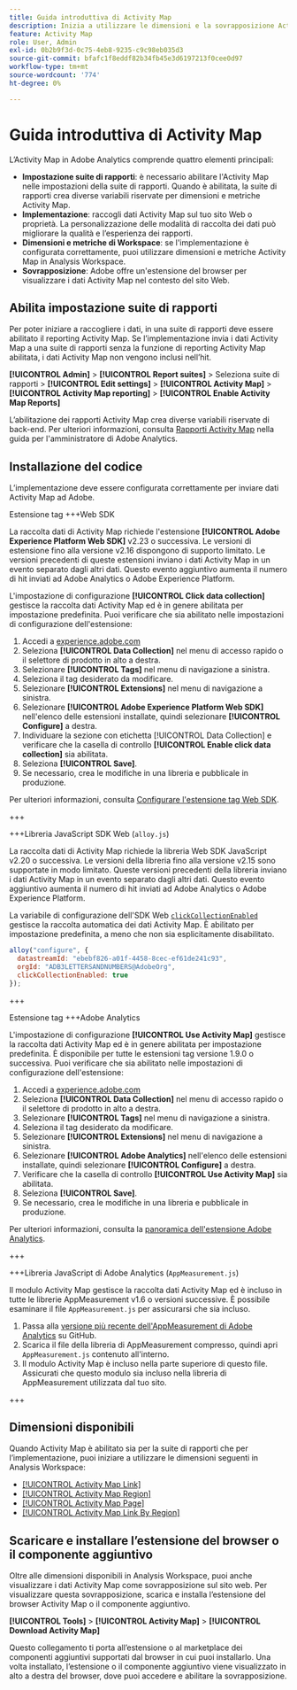 ```yaml
---
title: Guida introduttiva di Activity Map
description: Inizia a utilizzare le dimensioni e la sovrapposizione Activity Map.
feature: Activity Map
role: User, Admin
exl-id: 0b2b9f3d-0c75-4eb8-9235-c9c98eb035d3
source-git-commit: bfafc1f8eddf82b34fb45e3d6197213f0cee0d97
workflow-type: tm+mt
source-wordcount: '774'
ht-degree: 0%

---
```


# Guida introduttiva di Activity Map

L’Activity Map in Adobe Analytics comprende quattro elementi principali:

* **Impostazione suite di rapporti**: è necessario abilitare l&#39;Activity Map nelle impostazioni della suite di rapporti. Quando è abilitata, la suite di rapporti crea diverse variabili riservate per dimensioni e metriche Activity Map.
* **Implementazione**: raccogli dati Activity Map sul tuo sito Web o proprietà. La personalizzazione delle modalità di raccolta dei dati può migliorare la qualità e l’esperienza dei rapporti.
* **Dimensioni e metriche di Workspace**: se l&#39;implementazione è configurata correttamente, puoi utilizzare dimensioni e metriche Activity Map in Analysis Workspace.
* **Sovrapposizione**: Adobe offre un&#39;estensione del browser per visualizzare i dati Activity Map nel contesto del sito Web.

## Abilita impostazione suite di rapporti

Per poter iniziare a raccogliere i dati, in una suite di rapporti deve essere abilitato il reporting Activity Map. Se l’implementazione invia i dati Activity Map a una suite di rapporti senza la funzione di reporting Activity Map abilitata, i dati Activity Map non vengono inclusi nell’hit.

**[!UICONTROL Admin]** > **[!UICONTROL Report suites]** > Seleziona suite di rapporti > **[!UICONTROL Edit settings]** > **[!UICONTROL Activity Map]** > **[!UICONTROL Activity Map reporting]** > **[!UICONTROL Enable Activity Map Reports]**

L’abilitazione dei rapporti Activity Map crea diverse variabili riservate di back-end. Per ulteriori informazioni, consulta [Rapporti Activity Map](/help/admin/admin/c-manage-report-suites/c-edit-report-suites/activity-map.md) nella guida per l&#39;amministratore di Adobe Analytics.

## Installazione del codice

L’implementazione deve essere configurata correttamente per inviare dati Activity Map ad Adobe.

Estensione tag +++Web SDK

La raccolta dati di Activity Map richiede l&#39;estensione **[!UICONTROL Adobe Experience Platform Web SDK]** v2.23 o successiva. Le versioni di estensione fino alla versione v2.16 dispongono di supporto limitato. Le versioni precedenti di queste estensioni inviano i dati Activity Map in un evento separato dagli altri dati. Questo evento aggiuntivo aumenta il numero di hit inviati ad Adobe Analytics o Adobe Experience Platform.

L&#39;impostazione di configurazione **[!UICONTROL Click data collection]** gestisce la raccolta dati Activity Map ed è in genere abilitata per impostazione predefinita. Puoi verificare che sia abilitato nelle impostazioni di configurazione dell&#39;estensione:

1. Accedi a [experience.adobe.com](https://experience.adobe.com)
1. Seleziona **[!UICONTROL Data Collection]** nel menu di accesso rapido o il selettore di prodotto in alto a destra.
1. Selezionare **[!UICONTROL Tags]** nel menu di navigazione a sinistra.
1. Seleziona il tag desiderato da modificare.
1. Selezionare **[!UICONTROL Extensions]** nel menu di navigazione a sinistra.
1. Selezionare **[!UICONTROL Adobe Experience Platform Web SDK]** nell&#39;elenco delle estensioni installate, quindi selezionare **[!UICONTROL Configure]** a destra.
1. Individuare la sezione con etichetta [!UICONTROL Data Collection] e verificare che la casella di controllo **[!UICONTROL Enable click data collection]** sia abilitata.
1. Seleziona **[!UICONTROL Save]**.
1. Se necessario, crea le modifiche in una libreria e pubblicale in produzione.

Per ulteriori informazioni, consulta [Configurare l&#39;estensione tag Web SDK](https://experienceleague.adobe.com/en/docs/experience-platform/tags/extensions/client/web-sdk/web-sdk-extension-configuration#data-collection).

+++

+++Libreria JavaScript SDK Web (`alloy.js`)

La raccolta dati di Activity Map richiede la libreria Web SDK JavaScript v2.20 o successiva. Le versioni della libreria fino alla versione v2.15 sono supportate in modo limitato. Queste versioni precedenti della libreria inviano i dati Activity Map in un evento separato dagli altri dati. Questo evento aggiuntivo aumenta il numero di hit inviati ad Adobe Analytics o Adobe Experience Platform.

La variabile di configurazione dell&#39;SDK Web [`clickCollectionEnabled`](https://experienceleague.adobe.com/en/docs/experience-platform/web-sdk/commands/configure/clickcollectionenabled) gestisce la raccolta automatica dei dati Activity Map. È abilitato per impostazione predefinita, a meno che non sia esplicitamente disabilitato.

```js
alloy("configure", {
  datastreamId: "ebebf826-a01f-4458-8cec-ef61de241c93",
  orgId: "ADB3LETTERSANDNUMBERS@AdobeOrg",
  clickCollectionEnabled: true
});
```

+++

Estensione tag +++Adobe Analytics

L&#39;impostazione di configurazione **[!UICONTROL Use Activity Map]** gestisce la raccolta dati Activity Map ed è in genere abilitata per impostazione predefinita. È disponibile per tutte le estensioni tag versione 1.9.0 o successiva. Puoi verificare che sia abilitato nelle impostazioni di configurazione dell&#39;estensione:

1. Accedi a [experience.adobe.com](https://experience.adobe.com)
1. Seleziona **[!UICONTROL Data Collection]** nel menu di accesso rapido o il selettore di prodotto in alto a destra.
1. Selezionare **[!UICONTROL Tags]** nel menu di navigazione a sinistra.
1. Seleziona il tag desiderato da modificare.
1. Selezionare **[!UICONTROL Extensions]** nel menu di navigazione a sinistra.
1. Selezionare **[!UICONTROL Adobe Analytics]** nell&#39;elenco delle estensioni installate, quindi selezionare **[!UICONTROL Configure]** a destra.
1. Verificare che la casella di controllo **[!UICONTROL Use Activity Map]** sia abilitata.
1. Seleziona **[!UICONTROL Save]**.
1. Se necessario, crea le modifiche in una libreria e pubblicale in produzione.

Per ulteriori informazioni, consulta la [panoramica dell&#39;estensione Adobe Analytics](https://experienceleague.adobe.com/en/docs/experience-platform/tags/extensions/client/analytics/overview).

+++

+++Libreria JavaScript di Adobe Analytics (`AppMeasurement.js`)

Il modulo Activity Map gestisce la raccolta dati Activity Map ed è incluso in tutte le librerie AppMeasurement v1.6 o versioni successive. È possibile esaminare il file `AppMeasurement.js` per assicurarsi che sia incluso.

1. Passa alla [versione più recente dell&#39;AppMeasurement di Adobe Analytics](https://github.com/adobe/appmeasurement/releases/latest) su GitHub.
1. Scarica il file della libreria di AppMeasurement compresso, quindi apri `AppMeasurement.js` contenuto all&#39;interno.
1. Il modulo Activity Map è incluso nella parte superiore di questo file. Assicurati che questo modulo sia incluso nella libreria di AppMeasurement utilizzata dal tuo sito.

+++

## Dimensioni disponibili

Quando Activity Map è abilitato sia per la suite di rapporti che per l’implementazione, puoi iniziare a utilizzare le dimensioni seguenti in Analysis Workspace:

* [[!UICONTROL Activity Map Link]](/help/components/dimensions/activity-map-link.md)
* [[!UICONTROL Activity Map Region]](/help/components/dimensions/activity-map-region.md)
* [[!UICONTROL Activity Map Page]](/help/components/dimensions/activity-map-page.md)
* [[!UICONTROL Activity Map Link By Region]](/help/components/dimensions/activity-map-link-by-region.md)

## Scaricare e installare l’estensione del browser o il componente aggiuntivo

Oltre alle dimensioni disponibili in Analysis Workspace, puoi anche visualizzare i dati Activity Map come sovrapposizione sul sito web. Per visualizzare questa sovrapposizione, scarica e installa l’estensione del browser Activity Map o il componente aggiuntivo.

**[!UICONTROL Tools]** > **[!UICONTROL Activity Map]** > **[!UICONTROL Download Activity Map]**

Questo collegamento ti porta all’estensione o al marketplace dei componenti aggiuntivi supportati dal browser in cui puoi installarlo. Una volta installato, l’estensione o il componente aggiuntivo viene visualizzato in alto a destra del browser, dove puoi accedere e abilitare la sovrapposizione.
